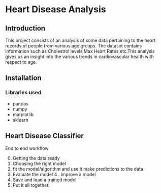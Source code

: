# Heart Disease Analysis 

## Introduction

This project consists of an analysis of some data pertaining to the heart records of people from various age groups. The dataset contains information such as Cholestrol levels,Max Heart Rates,etc.This analysis gives us an insight into the various trends in cardiovascular health with respect to age.

## Installation

### Libraries used

- pandas
- numpy
- matplotlib
- sklearn

## Heart Disease Classifier


End to end  workflow

0. Getting the data ready
1. Choosing the right model
2. fit the model/algorithm and use it make predictions to the data
3. Evaluate the model
4 . Improve a model
5. Save and load a trained model
6. Put it all together.

